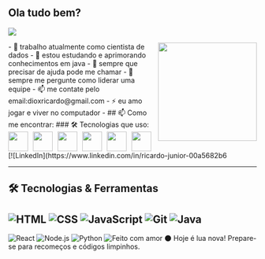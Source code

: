 ## Ola tudo bem?

  <img src="https://readme-typing-svg.herokuapp.com?font=Fira+Code&size=25&duration=3000&pause=1000&center=true&vCenter=true&width=435&lines=Olá%2C+eu+sou+%F0%9F%91%91+Ricardo+Iuji;Seja+bem-vindo+ao+meu+GitHub!;Cafés%2C+codigos+%E2%98%95%F0%9F%92%BB" />
</p>
<img align="right" src="https://media.giphy.com/media/qgQUggAC3Pfv687qPC/giphy.gif" width="200"/>
- 🔭 trabalho atualmente como cientista de dados
- 🌱 estou estudando e aprimorando conhecimentos em java
- 🤔 sempre que precisar de ajuda pode me chamar
- 💬 sempre me pergunte como liderar uma equipe
- 📫 me contate pelo email:dioxricardo@gmail.com
- ⚡ eu amo jogar e viver no computador
- ## 📫 Como me encontrar:
### 🛠️ Tecnologias que uso:
<div style="display: flex; gap: 10px;">
  <img src="https://cdn.jsdelivr.net/gh/devicons/devicon/icons/javascript/javascript-original.svg" width="40px"/>
  <img src="https://cdn.jsdelivr.net/gh/devicons/devicon/icons/react/react-original.svg" width="40px"/>
  <img src="https://cdn.jsdelivr.net/gh/devicons/devicon/icons/nodejs/nodejs-original.svg" width="40px"/>
  <img src="https://cdn.jsdelivr.net/gh/devicons/devicon/icons/python/python-original.svg" width="40px"/>
  <img src="https://cdn.jsdelivr.net/gh/devicons/devicon/icons/git/git-original.svg" width="40px"/>
  <img src="https://cdn.jsdelivr.net/gh/devicons/devicon/icons/java/java-original.svg" width="40px"/>
</div>
[![LinkedIn](https://www.linkedin.com/in/ricardo-junior-00a5682b6

---

## 🛠️ Tecnologias & Ferramentas
![HTML](https://img.shields.io/badge/-HTML5-E34F26?logo=html5&logoColor=fff)
![CSS](https://img.shields.io/badge/-CSS3-1572B6?logo=css3)
![JavaScript](https://img.shields.io/badge/-JavaScript-F7DF1E?logo=javascript&logoColor=000)
![Git](https://img.shields.io/badge/-Git-F05032?logo=git&logoColor=fff)
![Java](https://img.shields.io/badge/-Java-F7B731?logo=java&logoColor=fff)
---
![React](https://img.shields.io/badge/-React-61DAFB?style=flat&logo=react&logoColor=black)
![Node.js](https://img.shields.io/badge/-Node.js-339933?style=flat&logo=node.js&logoColor=white)
![Python](https://img.shields.io/badge/-Python-3776AB?style=flat&logo=python&logoColor=white)
![Feito com amor](https://img.shields.io/badge/-Feito%20com%20💖-ff69b4)
🌑 Hoje é lua nova! Prepare-se para recomeços e códigos limpinhos.
<p align="center">
<p align="center">
  <p align="center">
  
 
